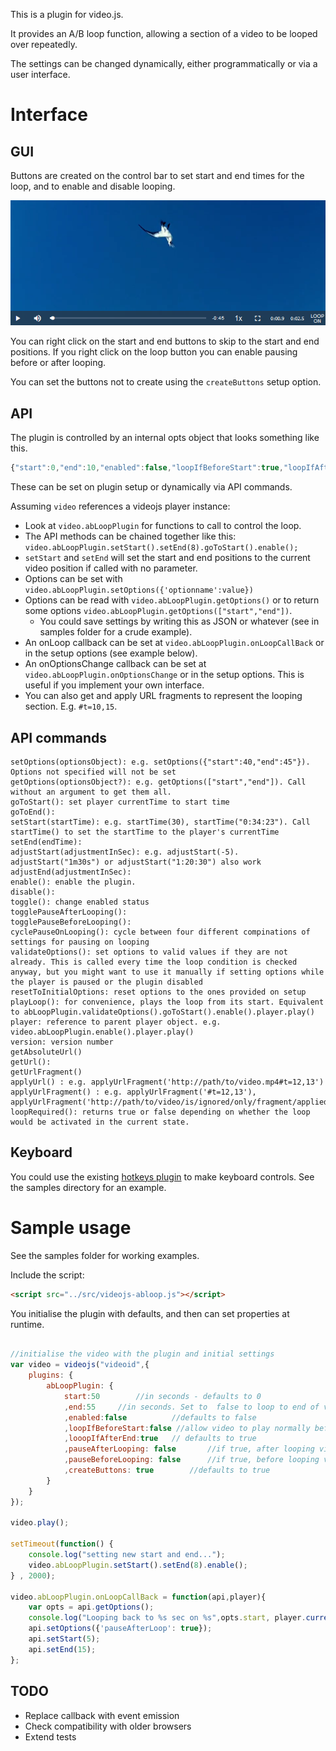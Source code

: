 This is a plugin for video.js.

It provides an A/B loop function, allowing a section of a video to be looped over repeatedly.

The settings can be changed dynamically, either programmatically or via a user interface.

Interface
=========

GUI
---

Buttons are created on the control bar to set start and end times for the loop, and to enable and disable looping.

![GUI screeshot](/images/interfaceScreenshot.png "GUI screeshot")

You can right click on the start and end buttons to skip to the start and end positions. If you right click on the loop
button you can enable pausing before or after looping.  



You can set the buttons not to create using the ```createButtons``` setup option.

API
---

The plugin is controlled by an internal opts object that looks something like this.

```javascript
{"start":0,"end":10,"enabled":false,"loopIfBeforeStart":true,"loopIfAfterEnd":true,"pauseBeforeLoop":false,"pauseAfterLoop":false}
```

These can be set on plugin setup or dynamically via API commands.

Assuming ```video``` references a videojs player instance:
* Look at ```video.abLoopPlugin``` for functions to call to control the loop.
* The API methods can be chained together like this: ```video.abLoopPlugin.setStart().setEnd(8).goToStart().enable();```
* ```setStart``` and ```setEnd``` will set the start and end positions to the current video position if called with no parameter.
* Options can be set  with ```video.abLoopPlugin.setOptions({'optionname':value})``` 
* Options can be read with ```video.abLoopPlugin.getOptions()``` or to return some options ```video.abLoopPlugin.getOptions(["start","end"])```.
  * You could save settings by writing this as JSON or whatever (see in samples folder for a crude example).
* An onLoop callback can be set at ```video.abLoopPlugin.onLoopCallBack``` or in the setup options (see example below).
* An onOptionsChange callback can be set at ```video.abLoopPlugin.onOptionsChange``` or in the setup options. This is useful if you implement your own interface.
* You can also get and apply URL fragments to represent the looping section. E.g. ```#t=10,15```. 

API commands
------------

```
setOptions(optionsObject): e.g. setOptions({"start":40,"end":45"}). Options not specified will not be set
getOptions(optionsObject?): e.g. getOptions(["start","end"]). Call without an argument to get them all.
goToStart(): set player currentTime to start time
goToEnd():
setStart(startTime): e.g. startTime(30), startTime("0:34:23"). Call startTime() to set the startTime to the player's currentTime 
setEnd(endTime):  
adjustStart(adjustmentInSec): e.g. adjustStart(-5). adjustStart("1m30s") or adjustStart("1:20:30") also work 
adjustEnd(adjustmentInSec): 
enable(): enable the plugin.
disable(): 
toggle(): change enabled status
togglePauseAfterLooping(): 
togglePauseBeforeLooping(): 
cyclePauseOnLooping(): cycle between four different compinations of settings for pausing on looping
validateOptions(): set options to valid values if they are not already. This is called every time the loop condition is checked anyway, but you might want to use it manually if setting options while the player is paused or the plugin disabled
resetToInitialOptions: reset options to the ones provided on setup
playLoop(): for convenience, plays the loop from its start. Equivalent to abLoopPlugin.validateOptions().goToStart().enable().player.play()
player: reference to parent player object. e.g. video.abLoopPlugin.enable().player.play()
version: version number
getAbsoluteUrl()
getUrl():
getUrlFragment() 
applyUrl() : e.g. applyUrlFragment('http://path/to/video.mp4#t=12,13')
applyUrlFragment() : e.g. applyUrlFragment('#t=12,13'), applyUrlFragment('http://path/to/video/is/ignored/only/fragment/applied.mp4#t=12,13')
loopRequired(): returns true or false depending on whether the loop would be activated in the current state.
```

Keyboard
--------

You could use the existing [hotkeys plugin](https://github.com/ctd1500/videojs-hotkeys) to make keyboard controls. See the samples directory for an example.

Sample usage
============

See the samples folder for working examples. 

Include the script:

```html
<script src="../src/videojs-abloop.js"></script>
```

You initialise the plugin with defaults, and then can set properties at runtime.

```javascript

//initialise the video with the plugin and initial settings
var video = videojs("videoid",{
	plugins: {
		abLoopPlugin: {
			start:50    	//in seconds - defaults to 0
			,end:55    	//in seconds. Set to  false to loop to end of video. Defaults to false
			,enabled:false			//defaults to false
			,loopIfBeforeStart:false //allow video to play normally before the loop section? defaults to true
			,looopIfAfterEnd:true	// defaults to true
			,pauseAfterLooping: false     	//if true, after looping video will pause. Defaults to false
			,pauseBeforeLooping: false     	//if true, before looping video will pause. Defaults to false
			,createButtons: true		//defaults to true
		}
	}
});

video.play();

setTimeout(function() { 
	console.log("setting new start and end...");
	video.abLoopPlugin.setStart().setEnd(8).enable();
} , 2000);

video.abLoopPlugin.onLoopCallBack = function(api,player){
	var opts = api.getOptions();
	console.log("Looping back to %s sec on %s",opts.start, player.currentSrc() );
	api.setOptions({'pauseAfterLoop': true}); 
	api.setStart(5);
	api.setEnd(15);
};
```

TODO
----

* Replace callback with event emission
* Check compatibility with older browsers
* Extend tests
